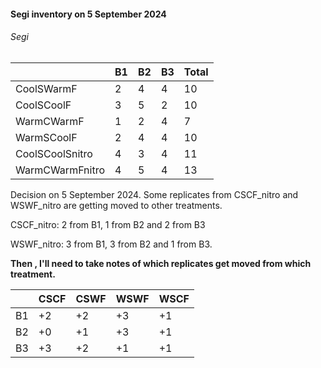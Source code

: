 #### Segi inventory on 5 September 2024

###### Segi



|                 | B1  | B2  | B3  | Total |
| --------------- | --- | --- | --- | ----- |
| CoolSWarmF      | 2   | 4   | 4   | 10    |
| CoolSCoolF      | 3   | 5   | 2   | 10    |
| WarmCWarmF      | 1   | 2   | 4   | 7     |
| WarmSCoolF      | 2   | 4   | 4   | 10    |
| CoolSCoolSnitro | 4   | 3   | 4   | 11    |
| WarmCWarmFnitro | 4   | 5   | 4   | 13    |



Decision on 5 September 2024. Some replicates from CSCF_nitro and WSWF_nitro are getting moved to other treatments. 

CSCF_nitro: 2 from B1, 1 from B2 and 2 from B3

WSWF_nitro: 3 from B1, 3 from B2 and 1 from B3. 

**Then , I'll need to take notes of which replicates get moved from which treatment.**

|     | CSCF | CSWF | WSWF | WSCF |
| --- | ---- | ---- | ---- | ---- |
| B1  | +2   | +2   | +3   | +1   |
| B2  | +0   | +1   | +3   | +1   |
| B3  | +3   | +2   | +1   | +1   |



